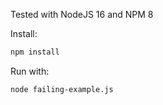 Tested with NodeJS 16 and NPM 8

Install:
```bash
npm install
```

Run with:
```bash
node failing-example.js
```
